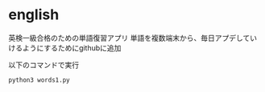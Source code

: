 # english
英検一級合格のための単語復習アプリ
単語を複数端末から、毎日アプデしていけるようにするためにgithubに追加

以下のコマンドで実行
```linux
python3 words1.py 
```
